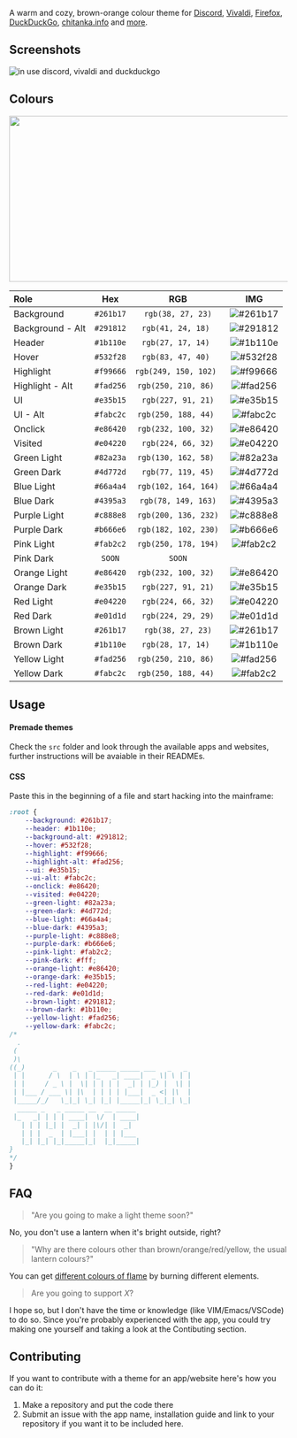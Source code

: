 A warm and cozy, brown-orange colour theme for [Discord](https://github.com/Gitleptune/lantern-theme/tree/main/src/discord), [Vivaldi](https://github.com/Gitleptune/lantern-theme/tree/main/src/vivaldi), [Firefox](https://github.com/Gitleptune/lantern-theme/tree/main/src/firefox), [DuckDuckGo](https://github.com/Gitleptune/lantern-theme/tree/main/src/duckduckgo), [chitanka.info](https://github.com/Gitleptune/lantern-theme/tree/main/src/chitanka.info) and [more](https://github.com/Gitleptune/lantern-theme/tree/main/src).

## Screenshots

![in use discord, vivaldi and duckduckgo](https://github.com/Gitleptune/lantern-theme/blob/main/screenshots/other/vivaldi.png?raw=true)

## Colours

<img src="https://github.com/Gitleptune/lantern-theme/blob/main/screenshots/other/lantern-theme-palette.png?raw=true" width="600" height="300" />

| Role             |    Hex    |          RGB          |    IMG     |
| :--------------- | :-------: | :-------------------: | :------------: |
| Background       | `#261b17` |   `rgb(38, 27, 23)`   | ![#261b17](https://github.com/Gitleptune/lantern-theme/blob/main/screenshots/colours/%23261b17.png?raw=true "#261b17")  |
| Background - Alt | `#291812` |  `rgb(41, 24, 18) `   | ![#291812](https://github.com/Gitleptune/lantern-theme/blob/44865de1f5bb88c4db1a7d574ecb32f0b3cf4ac5/screenshots/colours/%23291812.png?raw=true "#291812")  |
| Header           | `#1b110e` |  `rgb(27, 17, 14) `   | ![#1b110e](https://github.com/Gitleptune/lantern-theme/blob/44865de1f5bb88c4db1a7d574ecb32f0b3cf4ac5/screenshots/colours/%231b110e.png?raw=true "#1b110e")  |
| Hover            | `#532f28` |  `rgb(83, 47, 40) `   | ![#532f28](https://github.com/Gitleptune/lantern-theme/blob/main/screenshots/colours/%23532f28.png?raw=true "#532f28")  |
| Highlight        | `#f99666` | `rgb(249, 150, 102) ` | ![#f99666](https://github.com/Gitleptune/lantern-theme/blob/main/screenshots/colours/%23f99666.png?raw=true "#f99666")  |
| Highlight - Alt  | `#fad256` | `rgb(250, 210, 86) `  | ![#fad256](https://github.com/Gitleptune/lantern-theme/blob/main/screenshots/colours/%23fad256.png?raw=true "#fad256")  |
| UI               | `#e35b15` |  `rgb(227, 91, 21)`   | ![#e35b15](https://github.com/Gitleptune/lantern-theme/blob/main/screenshots/colours/%23e35b15.png?raw=true "#e35b15")  |
| UI - Alt         | `#fabc2c` | `rgb(250, 188, 44) `  | ![#fabc2c](https://github.com/Gitleptune/lantern-theme/blob/main/screenshots/colours/%23fabc2c.png?raw=true "#fabc2c")  |
| Onclick          | `#e86420` | `rgb(232, 100, 32) `  | ![#e86420](https://github.com/Gitleptune/lantern-theme/blob/main/screenshots/colours/%23e86420.png?raw=true "#e86420")  |
| Visited          | `#e04220` |  `rgb(224, 66, 32)`   | ![#e04220](https://github.com/Gitleptune/lantern-theme/blob/main/screenshots/colours/%23e04220.png?raw=true "#e04220") |
| Green Light      | `#82a23a` | `rgb(130, 162, 58) `  | ![#82a23a](https://github.com/Gitleptune/lantern-theme/blob/main/screenshots/colours/%2382a23a.png?raw=true "#82a23a") |
| Green Dark       | `#4d772d` |  `rgb(77, 119, 45)`   | ![#4d772d](https://github.com/Gitleptune/lantern-theme/blob/main/screenshots/colours/%234d772d.png?raw=true "#4d772d") |
| Blue Light       | `#66a4a4`  | `rgb(102, 164, 164)`  | ![#66a4a4](https://github.com/Gitleptune/lantern-theme/blob/main/screenshots/colours/%2366a4a4.png?raw=true "#66a4a4") |
| Blue Dark        | `#4395a3` |  `rgb(78, 149, 163)`  | ![#4395a3](https://github.com/Gitleptune/lantern-theme/blob/main/screenshots/colours/%234395a3.png?raw=true "#4395a3") |
| Purple Light     | `#c888e8` | `rgb(200, 136, 232)`  | ![#c888e8](https://github.com/Gitleptune/lantern-theme/blob/main/screenshots/colours/%23c888e8.png?raw=true "#c888e8") |
| Purple Dark      | `#b666e6` | `rgb(182, 102, 230)`  | ![#b666e6](https://github.com/Gitleptune/lantern-theme/blob/main/screenshots/colours/%23b666e6.png?raw=true "#b666e6") |
| Pink Light       | `#fab2c2` | `rgb(250, 178, 194)`  | ![#fab2c2](https://github.com/Gitleptune/lantern-theme/blob/main/screenshots/colours/%23fab2c2.png?raw=true "#fab2c2") |
| Pink Dark        |    `SOON`    |    `SOON`     |    ![]()    |
| Orange Light     | `#e86420` | `rgb(232, 100, 32) `  | ![#e86420](https://github.com/Gitleptune/lantern-theme/blob/main/screenshots/colours/%23e86420.png?raw=true "#e86420") |
| Orange Dark      | `#e35b15` |  `rgb(227, 91, 21)`   | ![#e35b15](https://github.com/Gitleptune/lantern-theme/blob/main/screenshots/colours/%23e35b15.png?raw=true "#e35b15") |
| Red Light        | `#e04220` |  `rgb(224, 66, 32)`   | ![#e04220](https://github.com/Gitleptune/lantern-theme/blob/main/screenshots/colours/%23e04220.png?raw=true "#e04220") |
| Red Dark         | `#e01d1d` |  `rgb(224, 29, 29)`   | ![#e01d1d](https://github.com/Gitleptune/lantern-theme/blob/main/screenshots/colours/%23e01d1d.png?raw=true "") |
| Brown Light      | `#261b17` |    `rgb(38, 27, 23)`  | ![#261b17](https://github.com/Gitleptune/lantern-theme/blob/main/screenshots/colours/%23261b17.png?raw=true "#261b17") |
| Brown Dark       | `#1b110e` |  `rgb(28, 17, 14) `   | ![#1b110e](https://github.com/Gitleptune/lantern-theme/blob/44865de1f5bb88c4db1a7d574ecb32f0b3cf4ac5/screenshots/colours/%231b110e.png?raw=true "#1b110e") |
| Yellow Light     | `#fad256` | `rgb(250, 210, 86) `  | ![#fad256](https://github.com/Gitleptune/lantern-theme/blob/main/screenshots/colours/%23fad256.png?raw=true "#fad256") |
| Yellow Dark      | `#fabc2c` | `rgb(250, 188, 44) `  | ![#fab2c2](https://github.com/Gitleptune/lantern-theme/blob/main/screenshots/colours/%23fabc2c.png?raw=true "#fabc2c") |

[//]: # " <br> go brrr "

## Usage

#### Premade themes

Check the `src` folder and look through the available apps and websites, further instructions will be avaiable in their READMEs.

#### CSS

Paste this in the beginning of a file and start hacking into the mainframe:

```css
:root {
	--background: #261b17;
	--header: #1b110e;
	--background-alt: #291812;
	--hover: #532f28;
	--highlight: #f99666;
	--highlight-alt: #fad256;
	--ui: #e35b15;
	--ui-alt: #fabc2c;
	--onclick: #e86420;
	--visited: #e04220;
	--green-light: #82a23a;
	--green-dark: #4d772d;
	--blue-light: #66a4a4;
	--blue-dark: #4395a3;
	--purple-light: #c888e8;
	--purple-dark: #b666e6;
	--pink-light: #fab2c2;
	--pink-dark: #fff;
	--orange-light: #e86420;
	--orange-dark: #e35b15;
	--red-light: #e04220;
	--red-dark: #e01d1d;
	--brown-light: #291812;
	--brown-dark: #1b110e;
	--yellow-light: #fad256;
	--yellow-dark: #fabc2c;
/* 
  .
 (
 )\
((_)       _    _   _ _____ _____ ___   _   _
 | |      / \  | \ | |_   _| ____|  _ \| \ | |
 | |     / _ \ |  \| | | | |  _| | |_) |  \| |
 | |___ / ___ \| |\  | | | | |___|  _ <| |\  |
 |_____/_/   \_|_| \_| |_| |_____|_| \_|_| \_|
  _____ _   _ _____ __  __ _____
 |_   _| | | | ____|  \/  | ____|
   | | | |_| |  _| | |\/| |  _|
   | | |  _  | |___| |  | | |___
   |_| |_| |_|_____|_|  |_|_____|
}
*/
}
```

## FAQ

> "Are you going to make a light theme soon?"

No, you don't use a lantern when it's bright outside, right?
> "Why are there colours other than brown/orange/red/yellow, the usual lantern colours?"

You can get [different colours of flame](https://en.wikipedia.org/wiki/Colored_fire) by burning different elements.

> Are you going to support *X*?

I hope so, but I don't have the time or knowledge (like VIM/Emacs/VSCode) to do so. Since you're probably experienced with the app, you could try making one yourself and taking a look at the Contibuting section.

## Contributing

If you want to contribute with a theme for an app/website here's how you can do it:
1. Make a repository and put the code there
2. Submit an issue with the app name, installation guide and link to your repository if you want it to be included here.










